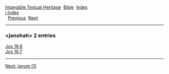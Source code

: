 [Intangible Textual Heritage](../../index)  [Bible](../index) 
[Index](index)   
[j Index](_j_)  
  [Previous](c06076)  [Next](c06078) 

------------------------------------------------------------------------

### &lt;janohah&gt; 2 entries

[Jos 16:6](../kjv/jos016.htm#006)  
[Jos 16:7](../kjv/jos016.htm#007)  

------------------------------------------------------------------------

[Next: janum (1)](c06078)
